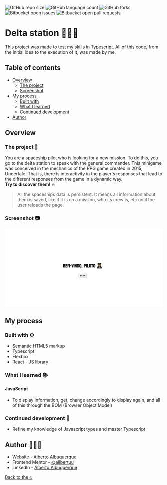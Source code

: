 ![GitHub repo size](https://img.shields.io/github/repo-size/allbertuu/typescript-project?style=for-the-badge)
![GitHub language count](https://img.shields.io/github/languages/count/allbertuu/typescript-project?style=for-the-badge)
![GitHub forks](https://img.shields.io/github/forks/allbertuu/typescript-project?style=for-the-badge)
![Bitbucket open issues](https://img.shields.io/bitbucket/issues/allbertuu/typescript-project?style=for-the-badge)
![Bitbucket open pull requests](https://img.shields.io/bitbucket/pr-raw/allbertuu/typescript-project?style=for-the-badge)

# Delta station 👨🏼‍✈️

This project was made to test my skills in Typescript. All of this code, from the initial idea to the execution of it, was made by me.

## Table of contents

- [Overview](#overview)
  - [The project](#the-project-)
  - [Screenshot](#screenshot-)
- [My process](#my-process)
  - [Built with](#built-with-)
  - [What I learned](#what-i-learned-)
  - [Continued development](#continued-development-)
- [Author](#author-%EF%B8%8F)

## Overview

### The project 🚀

You are a spaceship pilot who is looking for a new mission. To do this, you go to the delta station to speak with the general commander.
This minigame was conceived in the mechanics of the RPG game created in 2015, Undertale. That is, there is interactivity in the player's responses that lead to the different responses from the game in a dynamic way.  
**Try to discover them!** 🔥

> All the spaceships data is persistent. It means all information about them is saved, like if it is on a mission, who its crew is, etc until the user reloads the page.

### Screenshot 📷

![Main image of the website](./screenshot.jpg)

## My process 

### Built with ⚙

- Semantic HTML5 markup
- Typescript
- Flexbox
- [React](https://reactjs.org/) - JS library

### What I learned 📚
 
#### JavaScript
- To display information, get, change accordingly to display again, and all of this through the BOM (Browser Object Model)

### Continued development 🎯
- Refine my knowledge of Javascript types and master Typescript

## Author 🙎🏻‍♂️

- Website - [Alberto Albuquerque](https://portfolio-allbertuu.vercel.app/)
- Frontend Mentor - [@allbertuu](https://www.frontendmentor.io/profile/allbertuu)
- LinkedIn - [Alberto Albuquerque](https://www.linkedin.com/in/albertov-albuquerque/)

[Back to the 🔝](#delta-station-%EF%B8%8F)
